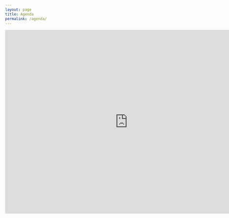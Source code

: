```yaml
---
layout: page
title: Agenda
permalink: /agenda/
---
```


<!--
<iframe src="https://calendar.google.com/calendar/embed?height=600&amp;wkst=2&amp;bgcolor=%23ffffff&amp;ctz=Europe%2FZurich&amp;src=bWZrdnB1MGJza3JlamE0cTZpaWJvc242NjRAZ3JvdXAuY2FsZW5kYXIuZ29vZ2xlLmNvbQ&amp;color=%23D50000&amp;showTitle=0&amp;showNav=0&amp;showDate=0&amp;showPrint=0&amp;showTabs=0&amp;showCalendars=0&amp;mode=AGENDA&amp;showTz=0" style="border:solid 1px #777" width="600" height="600" frameborder="0" scrolling="no"></iframe>
-->

<iframe src="https://calendar.google.com/calendar/embed?height=600&wkst=2&ctz=Europe%2FZurich&bgcolor=%23e6e33c&showPrint=0&showTabs=0&showCalendars=0&showTz=0&mode=MONTH&title=Programma%20degli%20allenamenti&showTitle=0&src=bWZrdnB1MGJza3JlamE0cTZpaWJvc242NjRAZ3JvdXAuY2FsZW5kYXIuZ29vZ2xlLmNvbQ&color=%23D50000" style="border-width:0" width="800" height="600" frameborder="0" scrolling="no"></iframe>
